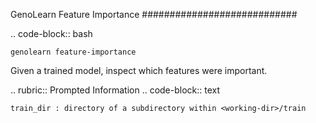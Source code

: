 GenoLearn Feature Importance
############################

.. code-block:: bash

    genolearn feature-importance


Given a trained model, inspect which features were important.

.. rubric:: Prompted Information
.. code-block:: text

    train_dir : directory of a subdirectory within <working-dir>/train

